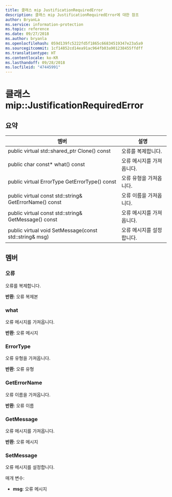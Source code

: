 ```yaml
---
title: 클래스 mip JustificationRequiredError
description: 클래스 mip JustificationRequiredError에 대한 참조
author: BryanLa
ms.service: information-protection
ms.topic: reference
ms.date: 09/27/2018
ms.author: bryanla
ms.openlocfilehash: 059d139fc5222fd5f1865c66834519347e23a5a9
ms.sourcegitcommit: 1cf14852cd14ea91ac964fb03a901238455ffdff
ms.translationtype: HT
ms.contentlocale: ko-KR
ms.lasthandoff: 09/28/2018
ms.locfileid: "47445991"
---
```

# <a name="class-mipjustificationrequirederror"></a>클래스 mip::JustificationRequiredError 
  
## <a name="summary"></a>요약
 멤버                        | 설명                                
--------------------------------|---------------------------------------------
public virtual std::shared_ptr<Error> Clone() const  |  오류를 복제합니다.
 public char const* what() const  |  오류 메시지를 가져옵니다.
 public virtual ErrorType GetErrorType() const  |  오류 유형을 가져옵니다.
 public virtual const std::string& GetErrorName() const  |  오류 이름을 가져옵니다.
 public virtual const std::string& GetMessage() const  |  오류 메시지를 가져옵니다.
 public virtual void SetMessage(const std::string& msg)  |  오류 메시지를 설정합니다.
  
## <a name="members"></a>멤버
  
### <a name="error"></a>오류
오류를 복제합니다.

  
**반환**: 오류 복제본
  
### <a name="what"></a>what
오류 메시지를 가져옵니다.

  
**반환**: 오류 메시지
  
### <a name="errortype"></a>ErrorType
오류 유형을 가져옵니다.

  
**반환**: 오류 유형
  
### <a name="geterrorname"></a>GetErrorName
오류 이름을 가져옵니다.

  
**반환**: 오류 이름
  
### <a name="getmessage"></a>GetMessage
오류 메시지를 가져옵니다.

  
**반환**: 오류 메시지
  
### <a name="setmessage"></a>SetMessage
오류 메시지를 설정합니다.

매개 변수:  
* **msg**: 오류 메시지

